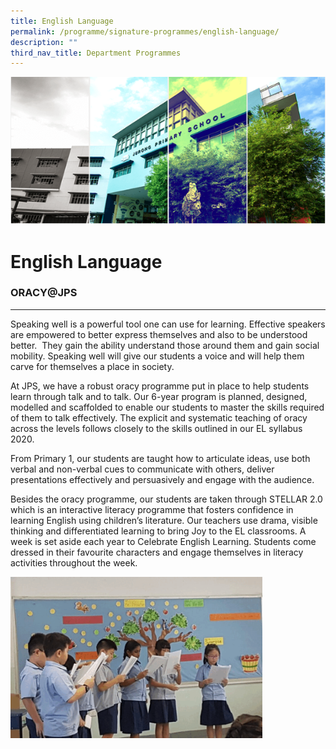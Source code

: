 ```yaml
---
title: English Language
permalink: /programme/signature-programmes/english-language/
description: ""
third_nav_title: Department Programmes
---
```


![](/images/Banner.png)

English Language
================

### ORACY@JPS
---------

Speaking well is a powerful tool one can use for learning. Effective speakers are empowered to better express themselves and also to be understood better.  They gain the ability understand those around them and gain social mobility. Speaking well will give our students a voice and will help them carve for themselves a place in society.

At JPS, we have a robust oracy programme put in place to help students learn through talk and to talk. Our 6-year program is planned, designed, modelled and scaffolded to enable our students to master the skills required of them to talk effectively. The explicit and systematic teaching of oracy across the levels follows closely to the skills outlined in our EL syllabus 2020.

From Primary 1, our students are taught how to articulate ideas, use both verbal and non-verbal cues to communicate with others, deliver presentations effectively and persuasively and engage with the audience.

Besides the oracy programme, our students are taken through STELLAR 2.0 which is an interactive literacy programme that fosters confidence in learning English using children’s literature. Our teachers use drama, visible thinking and differentiated learning to bring Joy to the EL classrooms. A week is set aside each year to Celebrate English Learning. Students come dressed in their favourite characters and engage themselves in literacy activities throughout the week.


<img src="/images/Eng.gif" style="width:80%">